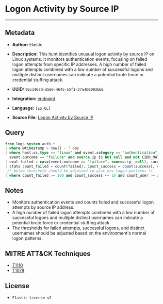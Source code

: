 # Logon Activity by Source IP

---

## Metadata

- **Author:** Elastic
- **Description:** This hunt identifies unusual logon activity by source IP on Linux systems. It monitors authentication events, focusing on failed logon attempts from specific IP addresses. A high number of failed logon attempts combined with a low number of successful logons and multiple distinct usernames can indicate a potential brute force or credential stuffing attack.

- **UUID:** `95c1467d-d566-4645-b5f1-37a4b0093bb6`
- **Integration:** [endpoint](https://docs.elastic.co/integrations/endpoint)
- **Language:** `[ES|QL]`
- **Source File:** [Logon Activity by Source IP](../queries/login_activity_by_source_address.toml)
## Query

```sql
from logs-system.auth-*
| where @timestamp > now() - 7 day
| where host.os.type == "linux" and event.category == "authentication" and event.action in ("ssh_login", "user_login") and
  event.outcome == "failure" and source.ip IS NOT null and not CIDR_MATCH(source.ip, "127.0.0.0/8", "169.254.0.0/16", "224.0.0.0/4", "::1")
| eval failed = case(event.outcome == "failure", source.ip, null), success = case(event.outcome == "success", source.ip, null)
| stats count_failed = count(failed), count_success = count(success), count_user = count_distinct(user.name) by source.ip
 /* below threshold should be adjusted to your env logon patterns */
| where count_failed >= 100 and count_success <= 10 and count_user >= 20
```

## Notes

- Monitors authentication events and counts failed and successful logon attempts by source IP address.
- A high number of failed logon attempts combined with a low number of successful logons and multiple distinct usernames can indicate a potential brute force or credential stuffing attack.
- The thresholds for failed attempts, successful logons, and distinct usernames should be adjusted based on the environment's normal logon patterns.

## MITRE ATT&CK Techniques

- [T1110](https://attack.mitre.org/techniques/T1110)
- [T1078](https://attack.mitre.org/techniques/T1078)

## License

- `Elastic License v2`
